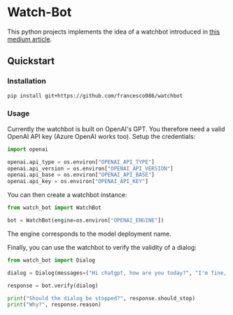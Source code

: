 # Watch-Bot

This python projects implements the idea of a watchbot introduced in [this medium article](https://medium.com/@francesco.calcavecchia/control-the-behaviour-of-gpt-friends-a-novel-and-promising-approach-based-on-a-watchbot-5cd6f63c47e8).

## Quickstart

### Installation

```sh
pip install git+https://github.com/francesco086/watchbot
```

### Usage

Currently the watchbot is built on OpenAI's GPT. You therefore need a valid OpenAI API key (Azure OpenAI works too).
Setup the credentials:
```py
import openai

openai.api_type = os.environ["OPENAI_API_TYPE"]
openai.api_version = os.environ["OPENAI_API_VERSION"]
openai.api_base = os.environ["OPENAI_API_BASE"]
openai.api_key = os.environ["OPENAI_API_KEY"]
```

You can then create a watchbot instance:
```py
from watch_bot import WatchBot

bot = WatchBot(engine=os.environ["OPENAI_ENGINE"])
```
The engine corresponds to the model deployment name.

Finally, you can use the watchbot to verify the validity of a dialog:
```py
from watch_bot import Dialog

dialog = Dialog(messages=("Hi chatgpt, how are you today?", "I'm fine, thanks!"))

response = bot.verify(dialog)

print("Should the dialog be stopped?", response.should_stop)
print("Why?", response.reason)
```
